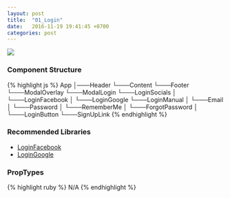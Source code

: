 ```yaml
---
layout: post
title:  "01_Login"
date:   2016-11-19 19:41:45 +0700
categories: post
---
```


<img src="{{ site.github.url }}/images/posts/2016-11-19/01_Login.jpg">

### Component Structure

{% highlight js %}
App
│───Header
└───Content
└───Footer
└───ModalOverlay
└───ModalLogin
    └───LoginSocials
    │   └───LoginFacebook
    │   └───LoginGoogle
    └───LoginManual
    │   └───Email
    │   └───Password
    │   └───RememberMe
    │   └───ForgotPassword
    │   └───LoginButton
    └───SignUpLink
{% endhighlight %}

### Recommended Libraries

* [LoginFacebook](https://github.com/kennetpostigo/react-facebook-login-component)
* [LoginGoogle](https://github.com/kennetpostigo/react-google-login-component)


### PropTypes

{% highlight ruby %}
N/A
{% endhighlight %}
